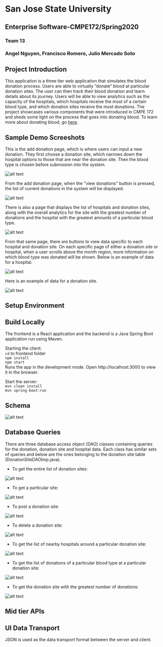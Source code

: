 # San Jose State University
## Enterprise Software-CMPE172/Spring2020
### Team 13
### Angel Nguyen, Francisco Romero, Julio Mercado Soto

## Project Introduction
This application is a three tier web application that simulates the blood donation process. Users are able to virtually “donate” blood at particular donation sites. The user can then track their blood donation and learn details about its journey. Users will be able to view analytics such as the capacity of the hospitals, which hospitals receive the most of a certain blood type, and which donation sites receive the most donations. The project showcases various components that were introduced in CMPE 172 and sheds some light on the process that goes into donating blood. To learn more about donating blood, go [here](https://www.redcross.org/give-blood.html).

## Sample Demo Screeshots
This is the add donation page, which is where users can input a new donation.  They first choose a donation site, which narrows down the hospital options to those that are near the donation site.  Then the blood type is chosen before submission into the system.

![alt text](./assets/AddDonation.PNG)

From the add donation page, when the "view donations" button is pressed, the list of current donations in the system will be displayed.

![alt text](./assets/DonationList.PNG)

There is also a page that displays the list of hospitals and donation sites, along with the overall analytics for the site with the greatest number of donations and the hospital with the greatest amounts of a particular blood type.

![alt text](./assets/HospitalDonationAnalytics.PNG)

From that same page, there are buttons to view data specific to each hospital and donation site.
On each specific page of either a donation site or hospital, when a user scrolls above the month region, more information on which blood type was donated will be shown.
Below is an example of data for a hospital.

![alt text](./assets/HosAnalytics.png)

Here is an example of data for a donation site.

![alt text](./assets/SiteAnalytics.PNG)

## Setup Environment

## Build Locally
The frontend is a React application and the backend is a Java Spring Boot application run using Maven. 

Starting the client: <br>
`cd` to frontend folder <br>
`npm install` <br>
`npm start` <br>
Runs the app in the development mode.
Open http://localhost:3000 to view it in the browser.

Start the server:
<br>`mvn clean install`<br>`mvn spring-boot:run` 

## Schema

![alt text](./assets/BloodDonationERD.png)

## Database Queries
There are three database access object (DAO) classes containing queries for the donation, donation site and hospital data.  Each class has similar sets of queries and below are the ones belonging to the donation site table (DonationSiteDAOImp.java).
- To get the entire list of donation sites:

![alt text](./assets/DatabaseQueries/GetDonationList.PNG)

- To get a particular site:

![alt text](./assets/DatabaseQueries/GetDonationSite.PNG)

- To post a donation site:

![alt text](./assets/DatabaseQueries/PostDonationSite.PNG)

- To delete a donation site:

![alt text](./assets/DatabaseQueries/DeleteDonationSite.PNG)

- To get the list of nearby hospitals around a particular donation site:

![alt text](./assets/DatabaseQueries/GetHospitalsBySiteID.PNG)

- To get the list of donations of a particular blood type at a particular donation site:

![alt text](./assets/DatabaseQueries/GetDonationList.PNG)

- To get the donation site with the greatest number of donations:

![alt text](./assets/DatabaseQueries/GetMostDonations.PNG)

## Mid tier APIs

## UI Data Transport
JSON is used as the data transport format between the server and client. 

